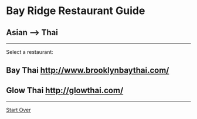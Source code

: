 # Bay Ridge Restaurant Guide
## Asian --> Thai
---
Select a restaurant:
## Bay Thai http://www.brooklynbaythai.com/
## Glow Thai http://glowthai.com/
---
[Start Over](home../home.md)